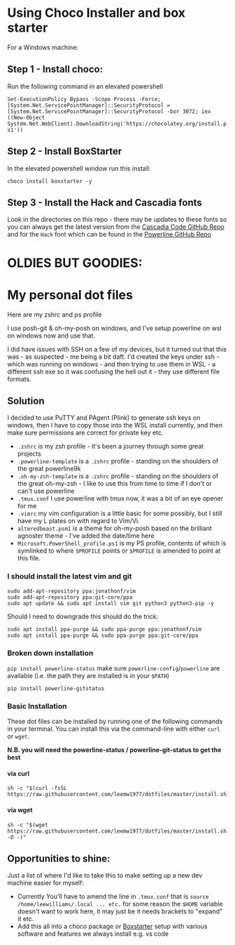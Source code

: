 # Using Choco Installer and box starter

For a Windows machine:

## Step 1 - Install choco:

Run the following command in an elevated powershell

`Set-ExecutionPolicy Bypass -Scope Process -Force; [System.Net.ServicePointManager]::SecurityProtocol = [System.Net.ServicePointManager]::SecurityProtocol -bor 3072; iex ((New-Object System.Net.WebClient).DownloadString('https://chocolatey.org/install.ps1'))`

## Step 2 - Install BoxStarter
In the elevated powershell window run this install:

`choco install boxstarter -y`

## Step 3 - Install the Hack and Cascadia fonts
Look in the directories on this repo - there may be updates to these fonts so you can always get the latest version from the [Cascadia Code GitHub Repo](https://github.com/microsoft/cascadia-code/releases) and for the `Hack` font which can be found in the [Powerline GitHub Repo](https://github.com/powerline/fonts/tree/master/Hack)

# OLDIES BUT GOODIES:

# My personal dot files
Here are my zshrc and ps profile

I use posh-git & oh-my-posh on windows, and I've setup powerline on wsl on windows now and use that.

I did have issues with SSH on a few of my devices, but it turned out that this was - as suspected - me being a bit daft.  I'd created the keys under ssh - which was running on windows - and then trying to use them in WSL - a different ssh exe so it was confusing the hell out it - they use different file formats.

## Solution
I decided to use PuTTY and PAgent (Plink) to generate ssh keys on windows, then I have to copy those into the WSL install currently, and then make sure permissions are correct for private key etc.

* `.zshrc` is my zsh profile - it's been a journey through some great projects
* `.powerline-template` is a `.zshrc` profile - standing on the shoulders of the great 
powerline9k
* `.oh-my-zsh-template` is a `.zshrc` profile - standing on the shoulders of the great oh-my-zsh - I like to use this from time to time if I don't or can't use powerline
* `.tmux.conf` I use powerline with tmux now, it was a bit of an eye opener for me
* `.vimrc` my vim configuration is a little basic for some possibly, but I still have my L plates on with regard to Vim/Vi.
* `alteredbeast.psm1` is a theme for oh-my-posh based on the brilliant agnoster theme - I've added the date/time here
* `Microsoft.PowerShell_profile.ps1` is my PS profile, contents of which is symlinked to where `$PROFILE` points or `$PROFILE` is amended to point at this file.

### I should install the latest vim and git
```shell
sudo add-apt-repository ppa:jonathonf/vim
sudo add-apt-repository ppa:git-core/ppa
sudo apt update && sudo apt install vim git python3 python3-pip -y
```

Should I need to downgrade this should do the trick:
```shell
sudo apt install ppa-purge && sudo ppa-purge ppa:jonathonf/vim
sudo apt install ppa-purge && sudo ppa-purge ppa:git-core/ppa
```

### Broken down installation
`pip install powerline-status`
make sure `powerline-config`/`powerline` are available (i.e. the path they are installed is in your `$PATH`)

`pip install powerline-gitstatus`




### Basic Installation

These dot files can be installed by running one of the following commands in your terminal. You can install this via the command-line with either `curl` or `wget`.

**N.B. you will need the powerline-status / powerline-git-status to get the best**

#### via curl

```shell
sh -c "$(curl -fsSL https://raw.githubusercontent.com/leemw1977/dotfiles/master/install.sh)"
```

#### via wget

```shell
sh -c "$(wget https://raw.githubusercontent.com/leemw1977/dotfiles/master/install.sh -O -)"
```
## Opportunities to shine:
Just a list of where I'd like to take this to make setting up a new dev machine easier for myself:

* Currently You'll have to amend the line in `.tmux.conf` that is `source /home/leewilliams/.local ... etc.` for some reason the `$HOME` variable doesn't want to work here, it may just be it needs brackets to "expand" it etc.
* Add this all into a choco package or [Boxstarter](https://boxstarter.org/) setup with various software and features we always install e.g. vs code
